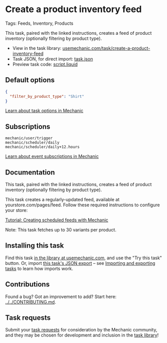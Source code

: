 # Create a product inventory feed

Tags: Feeds, Inventory, Products

This task, paired with the linked instructions, creates a feed of product inventory (optionally filtering by product type).

* View in the task library: [usemechanic.com/task/create-a-product-inventory-feed](https://usemechanic.com/task/create-a-product-inventory-feed)
* Task JSON, for direct import: [task.json](../../tasks/create-a-product-inventory-feed.json)
* Preview task code: [script.liquid](./script.liquid)

## Default options

```json
{
  "filter_by_product_type": "Shirt"
}
```

[Learn about task options in Mechanic](https://docs.usemechanic.com/article/471-task-options)

## Subscriptions

```liquid
mechanic/user/trigger
mechanic/scheduler/daily
mechanic/scheduler/daily+12.hours
```

[Learn about event subscriptions in Mechanic](https://docs.usemechanic.com/article/408-subscriptions)

## Documentation

This task, paired with the linked instructions, creates a feed of product inventory (optionally filtering by product type).

This task creates a regularly-updated feed, available at yourstore.com/pages/feed. Follow these required instructions to configure your store:

[Tutorial: Creating scheduled feeds with Mechanic](https://help.usemechanic.com/tutorials/creating-scheduled-feeds)

Note: This task fetches up to 30 variants per product.

## Installing this task

Find this task [in the library at usemechanic.com](https://usemechanic.com/task/create-a-product-inventory-feed), and use the "Try this task" button. Or, import [this task's JSON export](../../tasks/create-a-product-inventory-feed.json) – see [Importing and exporting tasks](https://docs.usemechanic.com/article/505-importing-and-exporting-tasks) to learn how imports work.

## Contributions

Found a bug? Got an improvement to add? Start here: [../../CONTRIBUTING.md](../../CONTRIBUTING.md).

## Task requests

Submit your [task requests](https://mechanic.canny.io/task-requests) for consideration by the Mechanic community, and they may be chosen for development and inclusion in the [task library](https://tasks.mechanic.dev/)!

